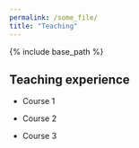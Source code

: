 ```yaml
---
permalink: /some_file/
title: "Teaching"
---
```


{% include base_path %}

Teaching experience
------

* Course 1

* Course 2 

* Course 3
